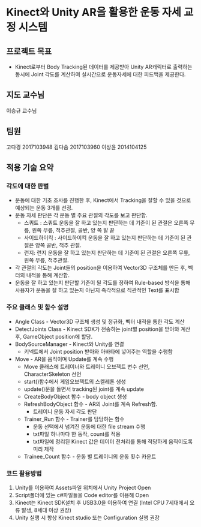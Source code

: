 # Kinect와 Unity AR을 활용한 운동 자세 교정 시스템


## 프로젝트 목표

* Kinect로부터 Body Tracking된 데이터를 제공받아 Unity AR캐릭터로 출력하는 동시에 Joint 각도를 계산하여 실시간으로 운동자세에 대한 피드백을 제공한다.

## 지도 교수님

이승규 교수님

## 팀원
고다경 2017103948
김다솜 2017103960
이상윤 2014104125

## 적용 기술 요약
### 각도에 대한 판별
+ 운동에 대한 기초 조사를 진행한 후, Kinect에서 Tracking을 잘할 수 있을 것으로 예상되는 운동 3개를 선정. 
+ 운동 자세 판단은 각 운동 별 주요 관절의 각도를 보고 판단함.
	+ 스쿼트 :  스쿼트 운동을 잘 하고 있는지 판단하는 데 기준이 된 관절은 오른쪽 무릎, 왼쪽 무릎, 척추관절, 골반, 양 쪽 발 끝
	+ 사이드하이킥 : 사이드하이킥 운동을 잘 하고 있는지 판단하는 데 기준이 된 관절은 양쪽 골반, 척추 관절.
	+ 런지: 런지 운동을 잘 하고 있는지 판단하는 데 기준이 된 관절은 오른쪽 무릎, 왼쪽 무릎, 척추관절.
+ 각 관절의 각도는 Joint들의 position을 이용하여 Vector3D 구조체를 만든 후, 벡터의 내적을 통해 계산함. 
+ 운동을 잘 하고 있는지 판단할 기준이 될 각도를 정하여 Rule-based 방식을 통해 사용자가 운동을 잘 하고 있는지 아닌지 즉각적으로 직관적인 Text를 표시함

### 주요 클래스 및 함수 설명 
+ Angle Class - Vector3D 구조체 생성 및 정규화, 벡터 내적을 통한 각도 계산
+ DetectJoints Class - Kinect SDK가 전송하는 joint별 position을 받아와 계산 후, GameObject position에 할당.
+ BodySourceManager - Kinect와 Unity를 연결
	+ 키넥트에서 Joint position 받아와 아바타에 넣어주는 역할을 수행함
+ Move - AR을 움직이며 Update를 계속 수행
	+ Move 클래스에 트레이너와 트레이니 오브젝트 변수 선언, CharacterSkeleton 선언
	+ start()함수에서 게임오브젝트의 스켈레톤 생성
	+ update()문을 돌면서 tracking된 joint를 계속 update
    + CreateBodyObject 함수 - body object 생성
    + RefreshBodyObject 함수 - AR의 Joint를 계속 Refresh함.
	    + 트레이니 운동 자세 각도 판단
    + Trainer_Run 함수 - Trainer를 담당하는 함수
	    + 운동 선택에서 넘겨진 운동에 대한 file stream 수행
	    + txt파일 하나마다 한 동작, count를 적용
	    + txt파일에 정리된 Kinect 값은 데이터 전처리를 통해 적당하게 움직이도록 미리 제작
    + Trainee_Count 함수 - 운동 별 트레이니의 운동 횟수 카운트

### 코드 활용방법
1. Unity를 이용하여 Assets파일 위치에서 Unity Project Open
2. Script폴더에 있는 c#파일들을 Code editor를 이용해 Open
3. Kinect는 Kinect SDK설치 후 USB3.0을 이용하여 연결 (Intel CPU 7세대에서 오류 발생, 8세대 이상 권장)
4. Unity 실행 시 항상 Kinect studio 또는 Configuration 실행 권장